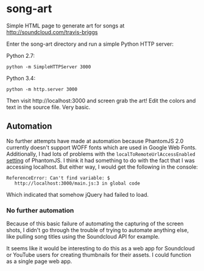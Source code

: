 # song-art
Simple HTML page to generate art for songs at http://soundcloud.com/travis-briggs

Enter the song-art directory and run a simple Python HTTP server:

Python 2.7:
```
python -m SimpleHTTPServer 3000
```

Python 3.4:
```
python -m http.server 3000
```

Then visit http://localhost:3000 and screen grab the art! Edit the colors and text in the
source file. Very basic.

## Automation
No further attempts have made at automation because PhantomJS 2.0 currently doesn't support
WOFF fonts which are used in Google Web Fonts. Additionally, I had lots of problems with the
`localToRemoteUrlAccessEnabled` [setting](http://phantomjs.org/api/webpage/property/settings.html)
of PhantomJS. I think it had something to do with the fact that I was accessing localhost. But
either way, I would get the following in the console:

```
ReferenceError: Can't find variable: $
   http://localhost:3000/main.js:3 in global code
```

Which indicated that somehow jQuery had failed to load.

### No further automation

Because of this basic failure of automating the capturing of the screen shots, I didn't go through
the trouble of trying to automate anything else, like pulling song titles using the Soundcloud API
for example.

It seems like it would be interesting to do this as a web app for Soundcloud or YouTube users for
creating thumbnails for their assets. I could function as a single page web app.
